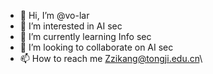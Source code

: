 - 👋 Hi, I’m @vo-lar
- 👀 I’m interested in AI sec
- 🌱 I’m currently learning Info sec
- 💞️ I’m looking to collaborate on AI sec
- 📫 How to reach me Zzikang@tongji.edu.cn\

<!---
vo-lar/vo-lar is a ✨ special ✨ repository because its `README.md` (this file) appears on your GitHub profile.
You can click the Preview link to take a look at your changes.
--->
